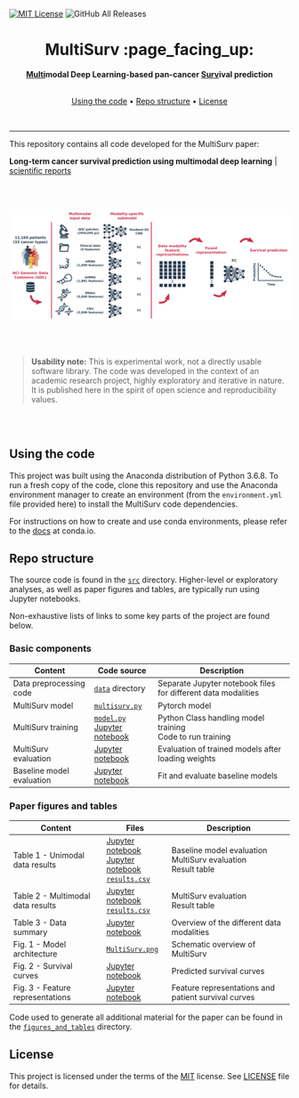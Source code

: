 [![MIT License][license-shield]][license-url]
![GitHub All Releases][downloads-shield]

[license-shield]: https://img.shields.io/github/license/othneildrew/Best-README-Template.svg?style=flat-square
[license-url]: https://github.com/luisvalesilva/multisurv/blob/master/LICENSE
[downloads-shield]: https://img.shields.io/github/downloads/luisvalesilva/multisurv/total?style=flat-square


<h1 align="center">MultiSurv :page_facing_up:</h1>

<p align="center">
  <p align="center">
  <strong><ins>Multi</ins>modal Deep Learning-based pan-cancer <ins>Surv</ins>ival prediction</strong>
  </p>

  <p align="center">
    <br />
    <a href="#using-the-code">Using the code</a>
    •
    <a href="#repo-structure">Repo structure</a>
    •
    <a href="#license">License</a>
    </p>
</p>

<br />

---

This repository contains all code developed for the MultiSurv paper:

__Long-term cancer survival prediction using multimodal deep learning__   |   [scientific reports](https://www.nature.com/articles/s41598-021-92799-4?proof=t)

<br /><br />

![MultiSurv architecture](MultiSurv.png)

<br /><br />

> __Usability note:__ This is experimental work, not a directly usable software library.
The code was developed in the context of an academic research project, highly
exploratory and iterative in nature. It is published here in the spirit of
open science and reproducibility values.

<br /><br />

## Using the code

This project was built using the Anaconda distribution of Python 3.6.8. To run a fresh copy of the code, clone this repository and use the Anaconda environment manager to create an environment (from the `environment.yml` file provided here) to install the MultiSurv code dependencies.

For instructions on how to create and use conda environments, please refer to the [docs](https://conda.io/projects/conda/en/latest/user-guide/tasks/manage-environments.html#creating-an-environment-from-an-environment-yml-file) at conda.io.

## Repo structure

The source code is found in the [`src`](src/) directory. Higher-level or exploratory analyses,
as well as paper figures and tables, are typically run using Jupyter notebooks.

Non-exhaustive lists of links to some key parts of the project are found below.

### Basic components

| Content | Code source | Description |
|---|---|---|
| Data preprocessing code | [`data`](data/) directory | Separate Jupyter notebook files for different data modalities |
| MultiSurv model | [`multisurv.py`](src/multisurv.py) | Pytorch model |
| MultiSurv training | [`model.py`](src/model.py) <br> [Jupyter notebook](model_training.ipynb) | Python Class handling model training <br> Code to run training |
| MultiSurv evaluation | [Jupyter notebook](figures_and_tables/table-multisurv_evaluation.ipynb) | Evaluation of trained models after loading weights |
| Baseline model evaluation | [Jupyter notebook](figures_and_tables/table-baseline_evaluation.ipynb) | Fit and evaluate baseline models |

### Paper figures and tables

| Content | Files | Description |
|---|---|---|
| Table 1 - Unimodal data results | [Jupyter notebook](figures_and_tables/table-baseline_evaluation.ipynb) <br> [Jupyter notebook](figures_and_tables/table-multisurv_evaluation.ipynb) <br> [`results.csv`](figures_and_tables/results.csv) | Baseline model evaluation <br> MultiSurv evaluation <br> Result table |
| Table 2 - Multimodal data results | [Jupyter notebook](figures_and_tables/table-multisurv_evaluation.ipynb) <br> [`results.csv`](figures_and_tables/results.csv) | MultiSurv evaluation <br> Result table |
| Table 3 - Data summary | [Jupyter notebook](figures_and_tables/table-data_info.ipynb) | Overview of the different data modalities |
| Fig. 1 - Model architecture | [`MultiSurv.png`](MultiSurv.png) | Schematic overview of MultiSurv |
| Fig. 2 - Survival curves | [Jupyter notebook](figures_and_tables/figure-survival_curves.ipynb) | Predicted survival curves |
| Fig. 3 - Feature representations | [Jupyter notebook](figures_and_tables/figure-learned_representations.ipynb) | Feature representations and patient survival curves |

Code used to generate all additional material for the paper can be found in the [`figures_and_tables`](figures_and_tables/) directory.

## License

This project is licensed under the terms of the
[MIT](https://tldrlegal.com/license/mit-license) license. See
[LICENSE](LICENSE) file for details.
